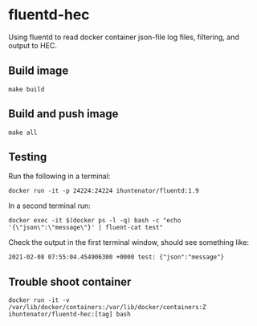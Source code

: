 # fluentd-hec

Using fluentd to read docker container json-file log files, filtering, and output to HEC.

## Build image

```
make build
```

## Build and push image

```
make all
```


## Testing

Run the following in a terminal:
```
docker run -it -p 24224:24224 ihuntenator/fluentd:1.9
```
In a second terminal run:
```
docker exec -it $(docker ps -l -q) bash -c "echo '{\"json\":\"message\"}' | fluent-cat test"
```
Check the output in the first terminal window, should see something like:
```
2021-02-08 07:55:04.454906300 +0000 test: {"json":"message"}
```

## Trouble shoot container

```
docker run -it -v /var/lib/docker/containers:/var/lib/docker/containers:Z ihuntenator/fluentd-hec:[tag] bash
```
